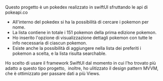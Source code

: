 Questo progetto è un pokedex realizzato in swiftUI sfruttando le api di pokeapi.co
- All'interno del pokedex si ha la possibilità di cercare i pokemon per nome. 
- La lista contiene in totale i 151 pokemon della prima edizione pokemon.
- Ho inserito l'opzione di visualizzazione dettagli pokemon con tutte le info necessaria di ciascun pokemon.
- Esiste anche la possibilità di aggiungere nella lista dei preferiti i pokemon a scelta, e la lista risulta searchable.
 
Ho scelto di usare il framework SwiftUI dal momento in cui l'ho trovato più adatto a questo tipo progetto, 
inoltre, ho ulitizzato il design pattern MVVM, che è ottimizzato per passare dati a più Views.
